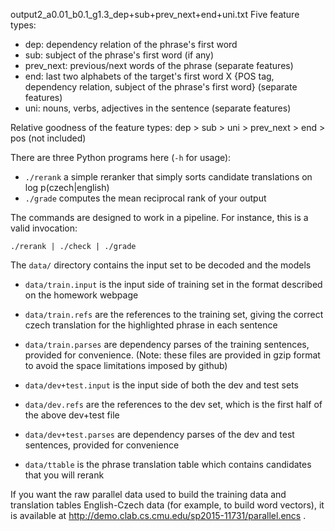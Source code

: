 output2_a0.01_b0.1_g1.3_dep+sub+prev_next+end+uni.txt
Five feature types:
 - dep: dependency relation of the phrase's first word
 - sub: subject of the phrase's first word (if any)
 - prev_next: previous/next words of the phrase (separate features)
 - end: last two alphabets of the target's first word X {POS tag, dependency relation, subject of the phrase's first word} (separate features)
 - uni: nouns, verbs, adjectives in the sentence (separate features)

Relative goodness of the feature types: dep > sub > uni > prev_next > end > pos (not included)


There are three Python programs here (`-h` for usage):

 - `./rerank` a simple reranker that simply sorts candidate translations on log p(czech|english)
 - `./grade` computes the mean reciprocal rank of your output

The commands are designed to work in a pipeline. For instance, this is a valid invocation:

    ./rerank | ./check | ./grade


The `data/` directory contains the input set to be decoded and the models

 - `data/train.input` is the input side of training set in the format described on the homework webpage

 - `data/train.refs` are the references to the training set, giving the correct czech translation for the highlighted phrase in each sentence

 - `data/train.parses` are dependency parses of the training sentences, provided for convenience. (Note: these files are provided in gzip format to avoid the space limitations imposed by github)

 - `data/dev+test.input` is the input side of both the dev and test sets

 - `data/dev.refs` are the references to the dev set, which is the first half of the above dev+test file

 - `data/dev+test.parses` are dependency parses of the dev and test sentences, provided for convenience

 - `data/ttable` is the phrase translation table which contains candidates that you will rerank

 If you want the raw parallel data used to build the training data and translation tables English-Czech data (for example, to build word vectors), it is available at http://demo.clab.cs.cmu.edu/sp2015-11731/parallel.encs .

